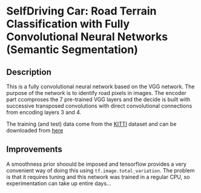 # SelfDriving Car: Road Terrain Classification with Fully Convolutional Neural Networks (Semantic Segmentation)

## Description
This is a fully convolutional neural network based on the VGG network. The purpose of the network is to identify road pixels in images. The encoder part ccomproses the 7 pre-trained VGG layers and the decide is built with successive transposed convolutions with direct convolutional connections from encoding layers 3 and 4. 

The training (and test) data come from the [KITTI](http://www.cvlibs.net/datasets/kitti/eval_road.php) dataset and can be downloaded from [here](http://www.cvlibs.net/download.php?file=data_road.zip)

## Improvements
A smoothness prior shoould be imposed and tensorflow provides a very convenient way of doing this using `tf.image.total_variation`. The problem is that it requires tuning and this network was trained in a regular CPU, so experimentation can take up entire days...
